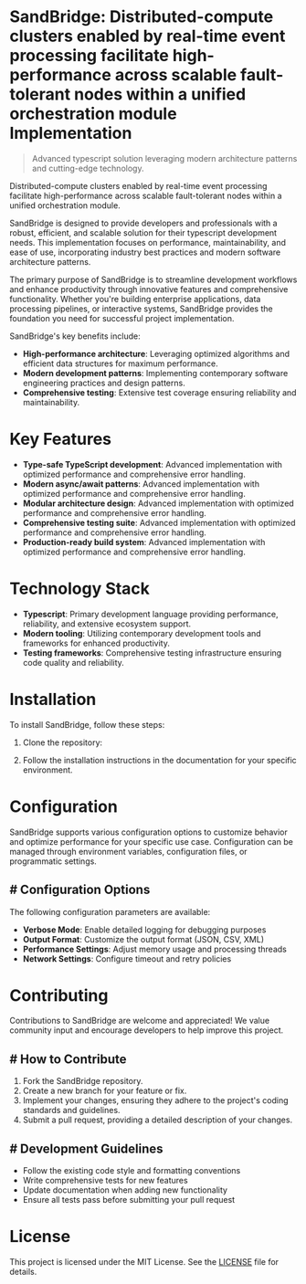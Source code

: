 <!-- fallback_SandBridge_20251020114650_75202 -->

# SandBridge: Distributed-compute clusters enabled by real-time event processing facilitate high-performance across scalable fault-tolerant nodes within a unified orchestration module Implementation
> Advanced typescript solution leveraging modern architecture patterns and cutting-edge technology.

Distributed-compute clusters enabled by real-time event processing facilitate high-performance across scalable fault-tolerant nodes within a unified orchestration module.

SandBridge is designed to provide developers and professionals with a robust, efficient, and scalable solution for their typescript development needs. This implementation focuses on performance, maintainability, and ease of use, incorporating industry best practices and modern software architecture patterns.

The primary purpose of SandBridge is to streamline development workflows and enhance productivity through innovative features and comprehensive functionality. Whether you're building enterprise applications, data processing pipelines, or interactive systems, SandBridge provides the foundation you need for successful project implementation.

SandBridge's key benefits include:

* **High-performance architecture**: Leveraging optimized algorithms and efficient data structures for maximum performance.
* **Modern development patterns**: Implementing contemporary software engineering practices and design patterns.
* **Comprehensive testing**: Extensive test coverage ensuring reliability and maintainability.

# Key Features

* **Type-safe TypeScript development**: Advanced implementation with optimized performance and comprehensive error handling.
* **Modern async/await patterns**: Advanced implementation with optimized performance and comprehensive error handling.
* **Modular architecture design**: Advanced implementation with optimized performance and comprehensive error handling.
* **Comprehensive testing suite**: Advanced implementation with optimized performance and comprehensive error handling.
* **Production-ready build system**: Advanced implementation with optimized performance and comprehensive error handling.

# Technology Stack

* **Typescript**: Primary development language providing performance, reliability, and extensive ecosystem support.
* **Modern tooling**: Utilizing contemporary development tools and frameworks for enhanced productivity.
* **Testing frameworks**: Comprehensive testing infrastructure ensuring code quality and reliability.

# Installation

To install SandBridge, follow these steps:

1. Clone the repository:


2. Follow the installation instructions in the documentation for your specific environment.

# Configuration

SandBridge supports various configuration options to customize behavior and optimize performance for your specific use case. Configuration can be managed through environment variables, configuration files, or programmatic settings.

## # Configuration Options

The following configuration parameters are available:

* **Verbose Mode**: Enable detailed logging for debugging purposes
* **Output Format**: Customize the output format (JSON, CSV, XML)
* **Performance Settings**: Adjust memory usage and processing threads
* **Network Settings**: Configure timeout and retry policies

# Contributing

Contributions to SandBridge are welcome and appreciated! We value community input and encourage developers to help improve this project.

## # How to Contribute

1. Fork the SandBridge repository.
2. Create a new branch for your feature or fix.
3. Implement your changes, ensuring they adhere to the project's coding standards and guidelines.
4. Submit a pull request, providing a detailed description of your changes.

## # Development Guidelines

* Follow the existing code style and formatting conventions
* Write comprehensive tests for new features
* Update documentation when adding new functionality
* Ensure all tests pass before submitting your pull request

# License

This project is licensed under the MIT License. See the [LICENSE](https://github.com/paaak/SandBridge/blob/main/LICENSE) file for details.
